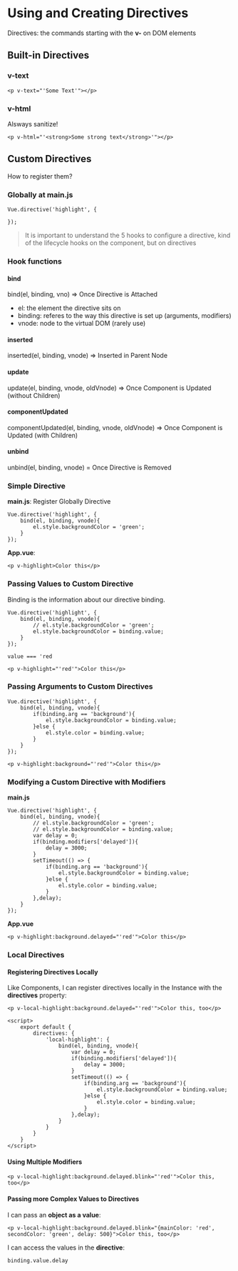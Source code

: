 # Using and Creating Directives

Directives: the commands starting with the **v-** on DOM elements

## Built-in Directives

### v-text
```
<p v-text="'Some Text'"></p>
```

### v-html
Alsways sanitize!

```
<p v-html="'<strong>Some strong text</strong>'"></p>
```

## Custom Directives

How to register them? 

### Globally at main.js
```
Vue.directive('highlight', {
	
});
```

> It is important to understand the 5 hooks to configure a directive, kind of the lifecycle hooks on the component, but on directives

### Hook functions

#### bind

bind(el, binding, vno) => Once Directive is Attached

* el: the element the directive sits on
* binding: referes to the way this directive is set up (arguments, modifiers)
* vnode: node to the virtual DOM (rarely use)

#### inserted

inserted(el, binding, vnode) => Inserted in Parent Node

#### update
update(el, binding, vnode, oldVnode) => Once Component is Updated (without Children)

#### componentUpdated
componentUpdated(el, binding, vnode, oldVnode) => Once Component is Updated (with Children)

#### unbind
unbind(el, binding, vnode) = Once Directive is Removed

### Simple Directive

**main.js**: Register Globally Directive
```
Vue.directive('highlight', {
	bind(el, binding, vnode){
		el.style.backgroundColor = 'green';
	}
});
```

**App.vue**: 
```
<p v-highlight>Color this</p>
```

### Passing Values to Custom Directive

Binding is the information about our directive binding.

```
Vue.directive('highlight', {
	bind(el, binding, vnode){
		// el.style.backgroundColor = 'green';
		el.style.backgroundColor = binding.value;
	}
});

value === 'red

<p v-highlight="'red'">Color this</p>
```

### Passing Arguments to Custom Directives
```
Vue.directive('highlight', {
	bind(el, binding, vnode){
		if(binding.arg == 'background'){
			el.style.backgroundColor = binding.value;
		}else {
			el.style.color = binding.value;
		}
	}
});
```


```
<p v-highlight:background="'red'">Color this</p>
```

### Modifying a Custom Directive with Modifiers

**main.js**
```
Vue.directive('highlight', {
	bind(el, binding, vnode){
		// el.style.backgroundColor = 'green';
		// el.style.backgroundColor = binding.value;
		var delay = 0;
		if(binding.modifiers['delayed']){
			delay = 3000;
		}
		setTimeout(() => {
			if(binding.arg == 'background'){
				el.style.backgroundColor = binding.value;
			}else {
				el.style.color = binding.value;
			}
		},delay);
	}
});
```

**App.vue**
```
<p v-highlight:background.delayed="'red'">Color this</p>
```

### Local Directives

#### Registering Directives Locally

Like Components, I can register directives locally in the Instance with the **directives** property:

```
<p v-local-highlight:background.delayed="'red'">Color this, too</p>
```

```
<script>
	export default {
		directives: {
			'local-highlight': {
				bind(el, binding, vnode){
					var delay = 0;
					if(binding.modifiers['delayed']){
						delay = 3000;
					}
					setTimeout(() => {
						if(binding.arg == 'background'){
							el.style.backgroundColor = binding.value;
						}else {
							el.style.color = binding.value;
						}
					},delay);
				}
			}
		}
	}
</script>
```

#### Using Multiple Modifiers

```
<p v-local-highlight:background.delayed.blink="'red'">Color this, too</p>
```

#### Passing more Complex Values to Directives

I can pass an **object as a value**:
```
<p v-local-highlight:background.delayed.blink="{mainColor: 'red', secondColor: 'green', delay: 500}">Color this, too</p>
```

I can access the values in the **directive**:
```
binding.value.delay
```
